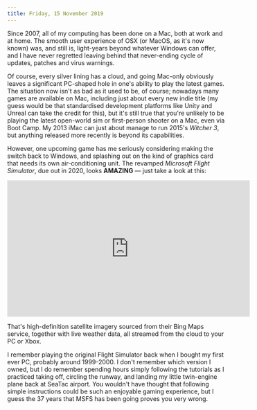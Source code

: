 ```yaml
---
title: Friday, 15 November 2019
---
```

Since 2007, all of my computing has been done on a Mac, both at work and at home. The smooth user experience of OSX (or MacOS, as it's now known) was, and still is, light-years beyond whatever Windows can offer, and I have never regretted leaving behind that never-ending cycle of updates, patches and virus warnings.

Of course, every silver lining has a cloud, and going Mac-only obviously leaves a significant PC-shaped hole in one's ability to play the latest games. The situation now isn't as bad as it used to be, of course; nowadays many games are available on Mac, including just about every new indie title (my guess would be that standardised development platforms like Unity and Unreal can take the credit for this), but it's still true that you're unlikely to be playing the latest open-world sim or first-person shooter on a Mac, even via Boot Camp. My 2013 iMac can just about manage to run 2015's _Witcher 3_, but anything released more recently is beyond its capabilities.

However, one upcoming game has me seriously considering making the switch back to Windows, and splashing out on the kind of graphics card that needs its own air-conditioning unit. The revamped _Microsoft Flight Simulator_, due out in 2020, looks **AMAZING** &mdash; just take a look at this:

<iframe width="560" height="315" src="https://www.youtube.com/embed/BCBgO6St9ug" frameborder="0" allow="accelerometer; autoplay; encrypted-media; gyroscope; picture-in-picture" allowfullscreen></iframe>

That's high-definition satellite imagery sourced from their Bing Maps service, together with live weather data, all streamed from the cloud to your PC or Xbox.

I remember playing the original Flight Simulator back when I bought my first ever PC, probably around 1999-2000. I don't remember which version I owned, but I do remember spending hours simply following the tutorials as I practiced taking off, circling the runway, and landing my little twin-engine plane back at SeaTac airport. You wouldn't have thought that following simple instructions could be such an enjoyable gaming experience, but I guess the 37 years that MSFS has been going proves you very wrong.
